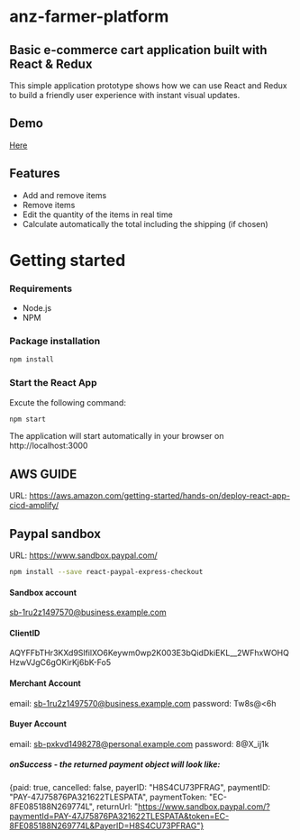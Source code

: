 # anz-farmer-platform
## Basic e-commerce cart application built with React & Redux

This simple application prototype shows how we can use React and Redux to build a friendly user experience with instant visual updates.

## Demo
[Here](https://my-shopping-cart-leawwzhsmf.now.sh/)

## Features
* Add and remove items 
* Remove items
* Edit the quantity of the items in real time
* Calculate automatically the total including the shipping (if chosen)

# Getting started
### Requirements

* Node.js
* NPM

### Package installation
```bash
npm install
```
 ### Start the React App
 Excute the following command: 
```bash
npm start
```
The application will start automatically in your browser on http://localhost:3000


## AWS GUIDE
URL: https://aws.amazon.com/getting-started/hands-on/deploy-react-app-cicd-amplify/

## Paypal sandbox

URL: https://www.sandbox.paypal.com/
```bash
npm install --save react-paypal-express-checkout
```

#### Sandbox account
sb-1ru2z1497570@business.example.com

#### ClientID
AQYFFbTHr3KXd9SlfilXO6Keywm0wp2K003E3bQidDkiEKL__2WFhxWOHQHzwVJgC6gOKirKj6bK-Fo5


#### Merchant Account
email: sb-1ru2z1497570@business.example.com 
password: Tw8s@<6h

#### Buyer Account
email: sb-pxkvd1498278@personal.example.com
password: 8@X_ij1k

##### onSuccess - the returned payment object will look like:
{paid: true, cancelled: false, payerID: "H8S4CU73PFRAG", paymentID: "PAY-47J75876PA321622TLESPATA", paymentToken: "EC-8FE085188N269774L", returnUrl: "https://www.sandbox.paypal.com/?paymentId=PAY-47J75876PA321622TLESPATA&token=EC-8FE085188N269774L&PayerID=H8S4CU73PFRAG"}




